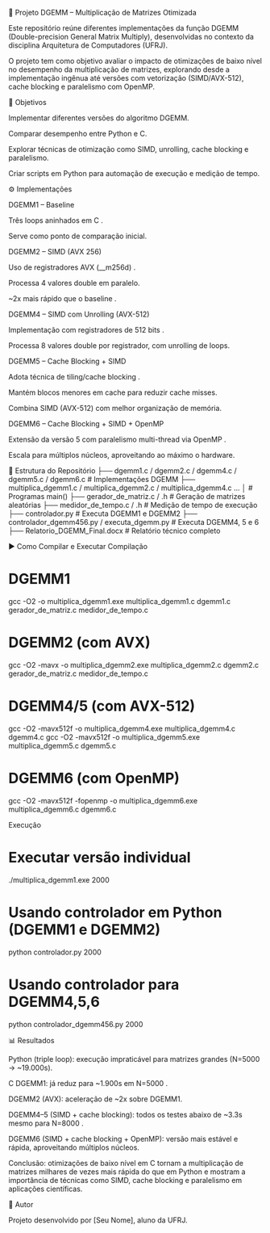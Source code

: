 🚀 Projeto DGEMM – Multiplicação de Matrizes Otimizada

Este repositório reúne diferentes implementações da função DGEMM (Double-precision General Matrix Multiply), desenvolvidas no contexto da disciplina Arquitetura de Computadores (UFRJ).

O projeto tem como objetivo avaliar o impacto de otimizações de baixo nível no desempenho da multiplicação de matrizes, explorando desde a implementação ingênua até versões com vetorização (SIMD/AVX-512), cache blocking e paralelismo com OpenMP.

🎯 Objetivos

Implementar diferentes versões do algoritmo DGEMM.

Comparar desempenho entre Python e C.

Explorar técnicas de otimização como SIMD, unrolling, cache blocking e paralelismo.

Criar scripts em Python para automação de execução e medição de tempo.

⚙️ Implementações

DGEMM1 – Baseline

Três loops aninhados em C
.

Serve como ponto de comparação inicial.

DGEMM2 – SIMD (AVX 256)

Uso de registradores AVX (__m256d)
.

Processa 4 valores double em paralelo.

~2x mais rápido que o baseline
.

DGEMM4 – SIMD com Unrolling (AVX-512)

Implementação com registradores de 512 bits
.

Processa 8 valores double por registrador, com unrolling de loops.

DGEMM5 – Cache Blocking + SIMD

Adota técnica de tiling/cache blocking
.

Mantém blocos menores em cache para reduzir cache misses.

Combina SIMD (AVX-512) com melhor organização de memória.

DGEMM6 – Cache Blocking + SIMD + OpenMP

Extensão da versão 5 com paralelismo multi-thread via OpenMP
.

Escala para múltiplos núcleos, aproveitando ao máximo o hardware.

📂 Estrutura do Repositório
├── dgemm1.c / dgemm2.c / dgemm4.c / dgemm5.c / dgemm6.c   # Implementações DGEMM
├── multiplica_dgemm1.c / multiplica_dgemm2.c / multiplica_dgemm4.c ...
│                                                         # Programas main()
├── gerador_de_matriz.c / .h                              # Geração de matrizes aleatórias
├── medidor_de_tempo.c / .h                               # Medição de tempo de execução
├── controlador.py                                        # Executa DGEMM1 e DGEMM2
├── controlador_dgemm456.py / executa_dgemm.py            # Executa DGEMM4, 5 e 6
├── Relatorio_DGEMM_Final.docx                            # Relatório técnico completo

▶️ Como Compilar e Executar
Compilação
# DGEMM1
gcc -O2 -o multiplica_dgemm1.exe multiplica_dgemm1.c dgemm1.c gerador_de_matriz.c medidor_de_tempo.c

# DGEMM2 (com AVX)
gcc -O2 -mavx -o multiplica_dgemm2.exe multiplica_dgemm2.c dgemm2.c gerador_de_matriz.c medidor_de_tempo.c

# DGEMM4/5 (com AVX-512)
gcc -O2 -mavx512f -o multiplica_dgemm4.exe multiplica_dgemm4.c dgemm4.c
gcc -O2 -mavx512f -o multiplica_dgemm5.exe multiplica_dgemm5.c dgemm5.c

# DGEMM6 (com OpenMP)
gcc -O2 -mavx512f -fopenmp -o multiplica_dgemm6.exe multiplica_dgemm6.c dgemm6.c

Execução
# Executar versão individual
./multiplica_dgemm1.exe 2000

# Usando controlador em Python (DGEMM1 e DGEMM2)
python controlador.py 2000

# Usando controlador para DGEMM4,5,6
python controlador_dgemm456.py 2000

📊 Resultados

Python (triple loop): execução impraticável para matrizes grandes (N=5000 → ~19.000s).

C DGEMM1: já reduz para ~1.900s em N=5000
.

DGEMM2 (AVX): aceleração de ~2x sobre DGEMM1.

DGEMM4–5 (SIMD + cache blocking): todos os testes abaixo de ~3.3s mesmo para N=8000
.

DGEMM6 (SIMD + cache blocking + OpenMP): versão mais estável e rápida, aproveitando múltiplos núcleos.

Conclusão: otimizações de baixo nível em C tornam a multiplicação de matrizes milhares de vezes mais rápida do que em Python e mostram a importância de técnicas como SIMD, cache blocking e paralelismo em aplicações científicas.

👤 Autor

Projeto desenvolvido por [Seu Nome], aluno da UFRJ.
